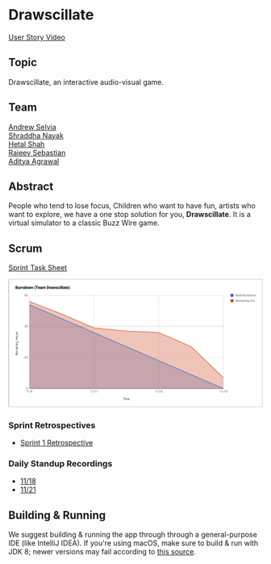 # Drawscillate

[User Story Video](https://youtu.be/8FFxvjQ4u8Q)

## Topic

Drawscillate, an interactive audio-visual game.

## Team 

[Andrew Selvia](https://github.com/AndrewSelvia)<br/>
[Shraddha Nayak](https://github.com/shraddhanayak07)<br/>
[Hetal Shah](https://github.com/ihetal)<br/>
[Rajeev Sebastian](https://github.com/RajeevSebastian)<br/>
[Aditya Agrawal](https://github.com/agrawaladit)<br/>

## Abstract

People who tend to lose focus, Children who want to have fun, artists who want to explore, we have a one stop solution for you, **Drawscillate**. It is a virtual simulator to a classic Buzz Wire game.

## Scrum

[Sprint Task Sheet](https://docs.google.com/spreadsheets/d/1EVMsOQ3g3JuIVDFdPkGSJBxW_JH25RkZzY6yD2SRak4)

![Sprint 1 Burndown Chart](Sprint1BurndownChart.png)

### Sprint Retrospectives

* [Sprint 1 Retrospective](https://youtu.be/xQuffx0hzCM)

### Daily Standup Recordings

* [11/18](https://youtu.be/TQFxYSvY6BM)
* [11/21](https://youtu.be/F1KQlH5aFno)

## Building & Running

We suggest building & running the app through through a general-purpose IDE (like IntelliJ IDEA). If you're using macOS, make sure to build & run with JDK 8; newer versions may fail according to [this source](https://discourse.processing.org/t/keep-getting-noclassdeffounderror-errors-on-mac/11727).
